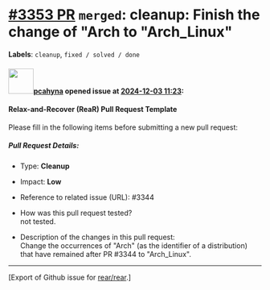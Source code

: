 [\#3353 PR](https://github.com/rear/rear/pull/3353) `merged`: cleanup: Finish the change of "Arch to "Arch\_Linux"
==================================================================================================================

**Labels**: `cleanup`, `fixed / solved / done`

#### <img src="https://avatars.githubusercontent.com/u/26300485?u=9105d243bc9f7ade463a3e52e8dd13fa67837158&v=4" width="50">[pcahyna](https://github.com/pcahyna) opened issue at [2024-12-03 11:23](https://github.com/rear/rear/pull/3353):

#### Relax-and-Recover (ReaR) Pull Request Template

Please fill in the following items before submitting a new pull request:

##### Pull Request Details:

-   Type: **Cleanup**

-   Impact: **Low**

-   Reference to related issue (URL): \#3344

-   How was this pull request tested?  
    not tested.

-   Description of the changes in this pull request:  
    Change the occurrences of "Arch" (as the identifier of a
    distribution) that have remained after PR \#3344 to "Arch\_Linux".

------------------------------------------------------------------------

\[Export of Github issue for
[rear/rear](https://github.com/rear/rear).\]
